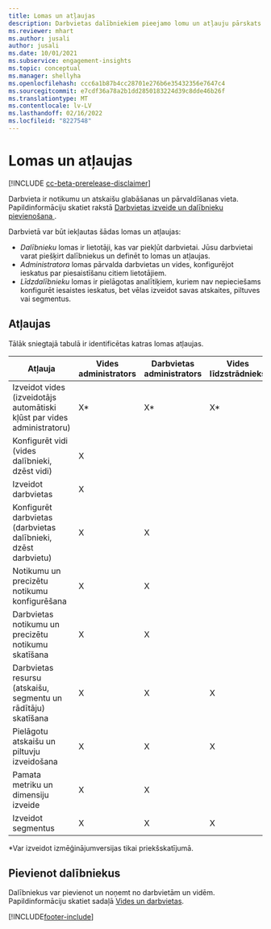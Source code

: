 ```yaml
---
title: Lomas un atļaujas
description: Darbvietas dalībniekiem pieejamo lomu un atļauju pārskats.
ms.reviewer: mhart
ms.author: jusali
author: jusali
ms.date: 10/01/2021
ms.subservice: engagement-insights
ms.topic: conceptual
ms.manager: shellyha
ms.openlocfilehash: ccc6a1b87b4cc28701e276b6e35432356e7647c4
ms.sourcegitcommit: e7cdf36a78a2b1dd2850183224d39c8dde46b26f
ms.translationtype: MT
ms.contentlocale: lv-LV
ms.lasthandoff: 02/16/2022
ms.locfileid: "8227548"
---
```

# <a name="roles-and-permissions"></a>Lomas un atļaujas

[!INCLUDE [cc-beta-prerelease-disclaimer](includes/cc-beta-prerelease-disclaimer.md)]

Darbvieta ir notikumu un atskaišu glabāšanas un pārvaldīšanas vieta. Papildinformāciju skatiet rakstā [Darbvietas izveide un dalībnieku pievienošana ](create-workspace.md). 

Darbvietā var būt iekļautas šādas lomas un atļaujas:

- *Dalībnieku* lomas ir lietotāji, kas var piekļūt darbvietai. Jūsu darbvietai varat piešķirt dalībniekus un definēt to lomas un atļaujas. 
- *Administratora* lomas pārvalda darbvietas un vides, konfigurējot ieskatus par piesaistīšanu citiem lietotājiem. 
- *Līdzdalībnieku* lomas ir pielāgotas analītiķiem, kuriem nav nepieciešams konfigurēt iesaistes ieskatus, bet vēlas izveidot savas atskaites, piltuves vai segmentus.

## <a name="permissions"></a>Atļaujas
  
Tālāk sniegtajā tabulā ir identificētas katras lomas atļaujas. 

| Atļauja | Vides administrators | Darbvietas administrators | Vides līdzstrādnieks | Darbvietas līdzstrādnieks | 
|--|--|--|--|--|
| Izveidot vides (izveidotājs automātiski kļūst par vides administratoru) | X* | X* | X* | X* |  
| Konfigurēt vidi (vides dalībnieki, dzēst vidi) | X |  |  |  |  
| Izveidot darbvietas | X |  |  |  |  
| Konfigurēt darbvietas (darbvietas dalībnieki, dzēst darbvietu) | X | X |  |  |  
| Notikumu un precizētu notikumu konfigurēšana | X | X | |  |  
| Darbvietas notikumu un precizētu notikumu skatīšana | X | X | |  |  
| Darbvietas resursu (atskaišu, segmentu un rādītāju) skatīšana| X | X | X | X |  
| Pielāgotu atskaišu un piltuvju izveidošana | X | X | X | X |  
| Pamata metriku un dimensiju izveide| X | X |  |  |  
| Izveidot segmentus| X | X | X | X |  

*Var izveidot izmēģinājumversijas tikai priekšskatījumā. 

## <a name="add-members"></a>Pievienot dalībniekus

Dalībniekus var pievienot un noņemt no darbvietām un vidēm. Papildinformāciju skatiet sadaļā [Vides un darbvietas](manage-environments-workspaces.md).


[!INCLUDE[footer-include](../includes/footer-banner.md)]
